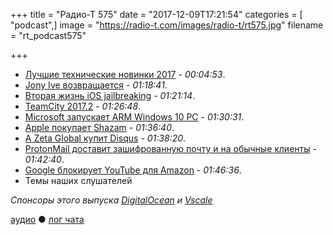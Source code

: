 +++
title = "Радио-Т 575"
date = "2017-12-09T17:21:54"
categories = [ "podcast",]
image = "https://radio-t.com/images/radio-t/rt575.jpg"
filename = "rt_podcast575"

+++

- [Лучшие технические новинки 2017](http://mashable.com/2017/12/06/best-tech-2017/) - *00:04:53*.
- [Jony Ive возвращается](https://www.theverge.com/2017/12/8/16753794/apple-jony-ive-design-management-role-change) - *01:18:41*.
- [Вторая жизнь iOS jailbreaking](https://thenextweb.com/apple/2017/12/09/the-ios-jailbreaking-community-is-going-nuts-over-this-cryptic-tweet-by-a-google-employee/) - *01:21:14*.
- [TeamCity 2017.2](https://habrahabr.ru/company/JetBrains/blog/344166/) - *01:26:48*.
- [Microsoft запускает ARM Windows 10 PC](https://www.theverge.com/2017/12/5/16737288/microsoft-windows-10-qualcomm-arm-laptops-launch) - *01:30:31*.
- [Apple покупает Shazam](https://appadvice.com/post/apple-may-acquire-shazam/758465) - *01:36:40*.
- [А Zeta Global купит Disqus](https://techcrunch.com/2017/12/05/zeta-global-acquires-commenting-service-disqus/) - *01:38:20*.
- [ProtonMail доставит зашифрованную почту и на обычные клиенты](https://thenextweb.com/security/2017/12/07/protonmail-bridge-is-an-accessible-encryption-solution-for-apple-mail-outlook-and-thunderbird/) - *01:42:40*.
- [Google блокирует YouTube для Amazon](https://www.engadget.com/2017/12/05/google-blocking-youtube-on-amazon-echo-show-fire-tv/) - *01:46:36*.
- Темы наших слушателей

*Спонсоры этого выпуска [DigitalOcean](https://www.digitalocean.com) и [Vscale](http://bit.ly/radio-t_vscale)*


[аудио](http://cdn.radio-t.com/rt_podcast575.mp3) ● [лог чата](http://chat.radio-t.com/logs/radio-t-575.html)
<audio src="http://cdn.radio-t.com/rt_podcast575.mp3" preload="none"></audio>